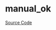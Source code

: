 # manual_ok

[Source Code](https://github.com/software-mansion/cairo-lint/tree/main/crates/cairo-lint-core/src/lints/manual/manual_ok.rs#L16)

